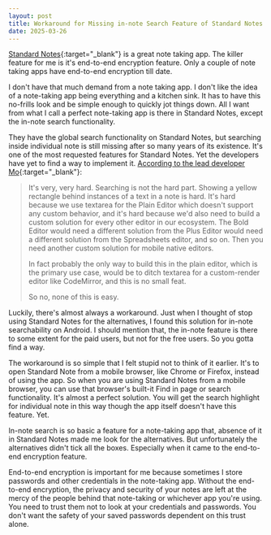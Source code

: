 ```yaml
---
layout: post
title: Workaround for Missing in-note Search Feature of Standard Notes for Android
date: 2025-03-26
---
```


[Standard Notes](https://standardnotes.com/){:target="_blank"} is a great note taking app. The killer feature for me is it's end-to-end encryption feature. Only a couple of note taking apps have end-to-end encryption till date. 

I don't have that much demand from a note taking app. I don't like the idea of a note-taking app being everything and a kitchen sink. It has to have this no-frills look and be simple enough to quickly jot things down. All I want from what I call a perfect note-taking app is there in Standard Notes, except the in-note search functionality. 

They have the global search functionality on Standard Notes, but searching inside individual note is still missing after so many years of its existence. It's one of the most requested features for Standard Notes. Yet the developers have yet to find a way to implement it. [According to the lead developer Mo](https://github.com/standardnotes/forum/issues/330#issuecomment-863272902){:target="_blank"}:

>It's very, very hard. Searching is not the hard part. Showing a yellow rectangle behind instances of a text in a note is hard. It's hard because we use textarea for the Plain Editor which doesn't support any custom behavior, and it's hard because we'd also need to build a custom solution for every other editor in our ecosystem. The Bold Editor would need a different solution from the Plus Editor would need a different solution from the Spreadsheets editor, and so on. Then you need another custom solution for mobile native editors.
>
>In fact probably the only way to build this in the plain editor, which is the primary use case, would be to ditch textarea for a custom-render editor like CodeMirror, and this is no small feat.
>
>So no, none of this is easy.

Luckily, there's almost always a workaround. Just when I thought of stop using Standard Notes for the alternatives, I found this solution for in-note searchability on Android. I should mention that, the in-note feature is there to some extent for the paid users, but not for the free users. So you gotta find a way. 

The workaround is so simple that I felt stupid not to think of it earlier. It's to open Standard Note from a mobile browser, like Chrome or Firefox, instead of using the app. So when you are using Standard Notes from a mobile browser, you can use that browser's built-it Find in page or search functionality. It's almost a perfect solution. You will get the search highlight for individual note in this way though the app itself doesn't have this feature. Yet.

In-note search is so basic a feature for a note-taking app that, absence of it in Standard Notes made me look for the alternatives. But unfortunately the alternatives didn't tick all the boxes. Especially when it came to the end-to-end encryption feature. 

End-to-end encryption is important for me because sometimes I store passwords and other credentials in the note-taking app. Without the end-to-end encryption, the privacy and security of your notes are left at the mercy of the people behind that note-taking or whichever app you're using. You need to trust them not to look at your credentials and passwords. You don't want the safety of your saved passwords dependent on this trust alone.